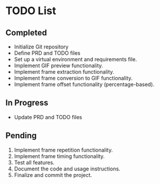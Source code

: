 # TODO List

## Completed
- Initialize Git repository
- Define PRD and TODO files
- Set up a virtual environment and requirements file.
- Implement GIF preview functionality.
- Implement frame extraction functionality.
- Implement frame conversion to GIF functionality.
- Implement frame offset functionality (percentage-based).

## In Progress
- Update PRD and TODO files

## Pending
1. Implement frame repetition functionality.
2. Implement frame timing functionality.
3. Test all features.
4. Document the code and usage instructions.
5. Finalize and commit the project.
